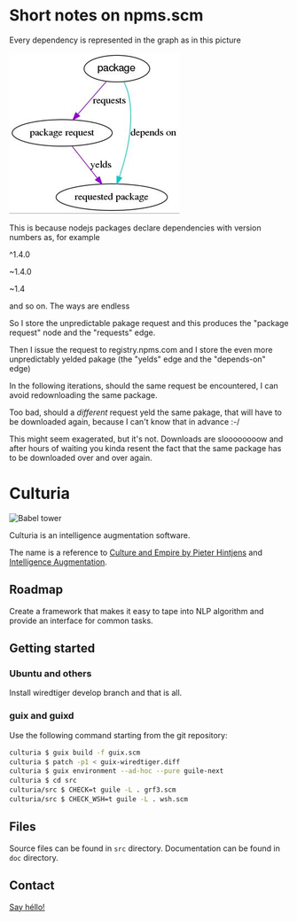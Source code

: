 # Short notes on npms.scm




Every dependency is represented in the graph as in this picture

![example dependency depicted](for-the-manual.jpg)

This is because nodejs packages declare dependencies with version numbers as, for example

\^1.4.0

~1.4.0

~1.4

and so on. The ways are endless

So I store the unpredictable pakage request and this produces the "package request" node and the "requests" edge. 

Then I issue the request to registry.npms.com and I store the even more unpredictably yelded pakage (the "yelds" edge and the "depends-on" edge)

In the following iterations, should the same request be encountered, I can avoid redownloading the same package.

Too bad, should a _different_ request yeld the same pakage, that will have to be downloaded again, because I can't know that in advance :-/

This might seem exagerated, but it's not. Downloads are sloooooooow and after hours of waiting you kinda resent the fact that the same package has to be downloaded over and over again.


# Culturia

![Babel tower](https://upload.wikimedia.org/wikipedia/commons/thumb/2/27/Tower_of_Babel_cropped_square.jpg/480px-Tower_of_Babel_cropped_square.jpg)

Culturia is an intelligence augmentation software.

The name is a reference to
[Culture and Empire by Pieter Hintjens](http://cultureandempire.com) and
[Intelligence Augmentation](https://en.wikipedia.org/wiki/Intelligence_amplification).

## Roadmap

Create a framework that makes it easy to tape into NLP algorithm and provide an
interface for common tasks.

## Getting started

### Ubuntu and others

Install wiredtiger develop branch and that is all.

### guix and guixd

Use the following command starting from the git repository:

```bash
culturia $ guix build -f guix.scm
culturia $ patch -p1 < guix-wiredtiger.diff
culturia $ guix environment --ad-hoc --pure guile-next
culturia $ cd src
culturia/src $ CHECK=t guile -L . grf3.scm 
culturia/src $ CHECK_WSH=t guile -L . wsh.scm
```

## Files

Source files can be found in `src` directory.
Documentation can be found in `doc` directory.

## Contact

[Say héllo!](mailto:amirouche@hypermove.net)
